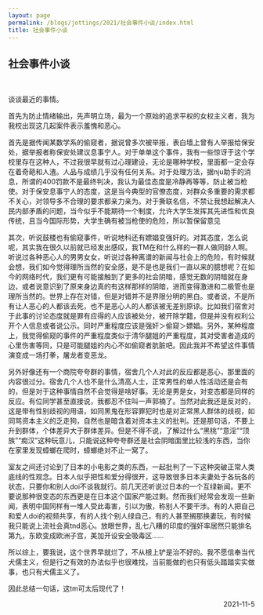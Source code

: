 ```yaml
---
layout: page
permalink: /blogs/jottings/2021/社会事件小谈/index.html
title: 社会事件小谈
---
```


## 社会事件小谈
<br>

谈谈最近的事情。

首先为防止情绪输出，先声明立场，最为一个原始的追求平权的女权主义者，我为我校出现这几起案件表示羞愧和恶心。

首先是据传闻某数学系的偷窥者，据说曾多次被举报，表白墙上曾有人举报给保安处，据举报者称保安处建议息事宁人。对于单单这个事件，我有一些惊讶于这个学校里存在这种人，不过我很早就有过心理建设，无论是哪种学校，里面都一定会存在着奇葩和人渣。人品与成绩几乎没有任何关系。对于处理方法，据nju助手的消息，所谓的400罚款不是最终判决，我认为最佳态度是冷静再等等，防止被当枪使。对于保安息事宁人的态度，这是当今典型的官僚态度，对群众多重要的需求都不关心，对领导多不合理的要求都亲力亲为。对于撕联名信，不禁让我想起解决人民内部矛盾的问题，当今似乎不能期待一个制度，允许大学生发挥其先进性和优良传统，且当今国际形势，大学生确有被当枪使的危险，所以暂保留意见

其次，听说鼓楼也有偷窥事件，听说地科还有嫖娼变强奸的。对其态度，怎么说呢，其实我在很久以前就已经发出感叹，我TM在和什么样的一群人做同龄人啊。听说过各种恶心人的男男女女，听说过各种离谱的新闻与社会上的危险，有时候就会想，我们如今觉得理所当然的安全感，是不是也是我们一直以来的臆想呢？在如今的网络时代，我们更有可能接触到了更多的社会阴暗，感觉无数的阴暗就在身边，或者说意识到了原来身边真的有这样那样的阴暗，进而变得激进和二极管也是理所当然的。世界上存在对错，但是对错并不是界限分明的黑白。或者说，不是所有让人恶心的人都该去死，也不是恶心人的人都该被无差别原谅。比如我们宿舍对于此事的讨论态度就是罪有应得的人应该被处分，被开除学籍，但是并没有权利公开个人信息或者说公示。同时严重程度应该是强奸＞偷窥＞嫖娼。另外，某种程度上，我觉得偷窥的事件的严重程度类似于清华腿姐的严重程度，其对受害者造成的心里伤害等同，只是可能腿姐的内心不如偷窥者肮脏吧。因此我并不希望这件事情演变成一场打拳，屠龙者变恶龙。

另外好像还有一个商院夸夸群的事情，宿舍几个人对此的反应都是恶心，那里面的内容很过分。宿舍几个人也不是什么清高人士，正常男性的单人性活动还是会有的，但是对于这种事情自然不会觉得是啥好事。无论是男是女，对变态都是同样的反应。有位同学甚至直接说，我都忍不住叫一声郭楠了。当然对此我还是反对的，这是带有性别歧视的用语，如同黑鬼在形容罪犯时也是对正常黑人群体的歧视，如同骂资本主义的乏走狗，自然也是暗含着对资本主义的批判。还是那句话，不要上升到群体，个体差异大于群体差异。但是不得不说，了解过什么“黑桃”“意淫”“顶族”“痴汉”这种玩意儿，只能说这种夸夸群还是社会阴暗面里比较浅的东西，当你在家里发现蟑螂在爬时，蟑螂绝对不止一窝了。

室友之间还讨论到了日本的小电影之类的东西，一起批判了一下这种突破正常人类底线的性观念。日本人似乎把性和爱分得很开，这导致很多日本夫妻处于各玩各的状态，只要你和别人doi不谈我就行。前几天还听说过日本的一个互绿新闻。更不要说那种很变态的东西更是在日本这个国家产能过剩。然而我们经常会发现一些新闻，表明中国同样有一堆人受此毒害，引以为傲，称别人不要干涉。有的人把自己和爱人doi的视频共享，有的人找个别人绿自己，有的人甚至搁那换妻玩，有时候我只能说上流社会真tnd恶心。放眼世界，乱七八糟的印度的强奸率居然只能排名第九，东欧变成欧洲子宫，美加开设安全吸毒区……

所以综上，要我说，这个世界早就烂了，不从根上铲是治不好的。我不愿信奉当代犬儒主义，但是行之有效的办法似乎也很难找，当前能做的也只有低头踏踏实实做事，也只有犬儒主义了。

因此总结一句话，这tm可太后现代了！

<p align="right">2021-11-5</p>